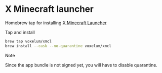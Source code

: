 # X Minecraft launcher

Homebrew tap for installing [X Minecraft
Launcher](https://github.com/Voxelum/x-minecraft-launcher)

Tap and install
```sh
brew tap voxelum/xmcl
brew install --cask --no-quarantine voxelum/xmcl 
```

> [!NOTE]
>  Since the app bundle is not signed yet, you will have to disable quarantine. 
